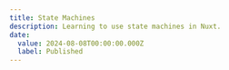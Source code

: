 ```yaml
---
title: State Machines
description: Learning to use state machines in Nuxt.
date: 
  value: 2024-08-08T00:00:00.000Z
  label: Published 
---
```



